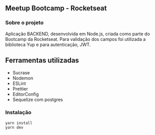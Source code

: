 ## Meetup Bootcamp - Rocketseat

### Sobre o projeto
Aplicação BACKEND, desenvolvida em Node.js, criada como parte do Bootcamp da Rocketseat.
Para validação dos campos foi utilizada a biblioteca Yup e para autenticação, JWT.



## Ferramentas utilizadas
- Sucrase
- Nodemon
- ESLint
- Prettier
- EditorConfig
- Sequelize com postgres

### Instalação
  ```
  yarn install
  yarn dev
  ```

